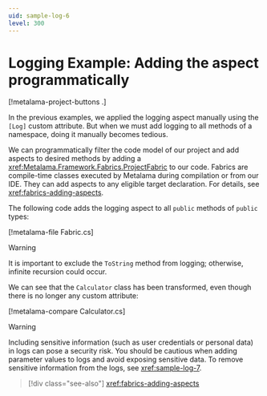 ```yaml
---
uid: sample-log-6
level: 300
---
```


# Logging Example: Adding the aspect programmatically

[!metalama-project-buttons .]

In the previous examples, we applied the logging aspect manually using the `[Log]` custom attribute. But when we must add logging to all methods of a namespace, doing it manually becomes tedious.

We can programmatically filter the code model of our project and add aspects to desired methods by adding a <xref:Metalama.Framework.Fabrics.ProjectFabric> to our code. Fabrics are compile-time classes executed by Metalama during compilation or from our IDE. They can add aspects to any eligible target declaration. For details, see <xref:fabrics-adding-aspects>.

The following code adds the logging aspect to all `public` methods of `public` types:

[!metalama-file Fabric.cs]

> [!WARNING]
> It is important to exclude the `ToString` method from logging; otherwise, infinite recursion could occur.


We can see that the `Calculator` class has been transformed, even though there is no longer any custom attribute:

[!metalama-compare Calculator.cs]

> [!WARNING]
> Including sensitive information (such as user credentials or personal data) in logs can pose a security risk. You should be cautious when adding parameter values to logs and avoid exposing sensitive data.
> To remove sensitive information from the logs, see <xref:sample-log-7>.

> [!div class="see-also"]
> <xref:fabrics-adding-aspects>
